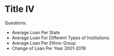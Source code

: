 # Title IV

Questions: 
  - Average Loan Per State 
  - Average Loan For Different Types of Institutions
  - Average Loan Per Ethnic Group
  - Change of Loan Per Year 2001-2019
  
